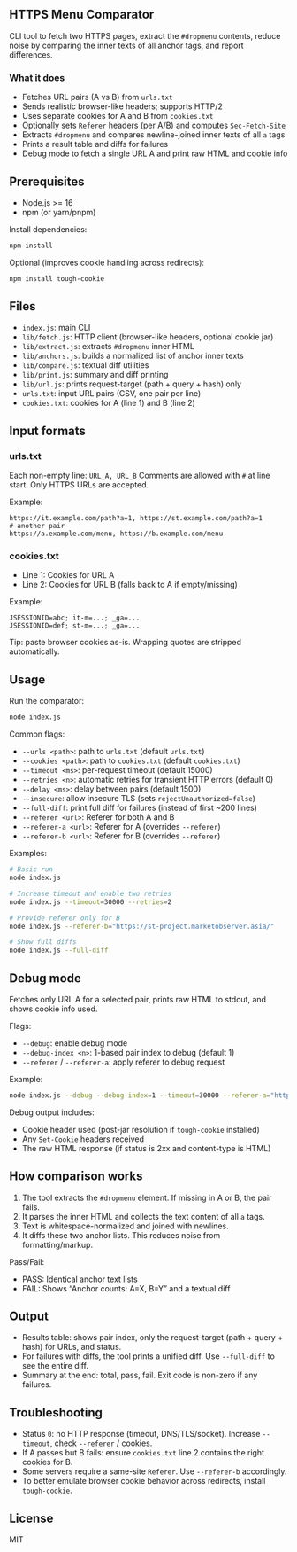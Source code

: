 ## HTTPS Menu Comparator

CLI tool to fetch two HTTPS pages, extract the `#dropmenu` contents, reduce noise by comparing the inner texts of all anchor tags, and report differences.

### What it does
- Fetches URL pairs (A vs B) from `urls.txt`
- Sends realistic browser-like headers; supports HTTP/2
- Uses separate cookies for A and B from `cookies.txt`
- Optionally sets `Referer` headers (per A/B) and computes `Sec-Fetch-Site`
- Extracts `#dropmenu` and compares newline-joined inner texts of all `a` tags
- Prints a result table and diffs for failures
- Debug mode to fetch a single URL A and print raw HTML and cookie info

## Prerequisites
- Node.js >= 16
- npm (or yarn/pnpm)

Install dependencies:
```bash
npm install
```

Optional (improves cookie handling across redirects):
```bash
npm install tough-cookie
```

## Files
- `index.js`: main CLI
- `lib/fetch.js`: HTTP client (browser-like headers, optional cookie jar)
- `lib/extract.js`: extracts `#dropmenu` inner HTML
- `lib/anchors.js`: builds a normalized list of anchor inner texts
- `lib/compare.js`: textual diff utilities
- `lib/print.js`: summary and diff printing
- `lib/url.js`: prints request-target (path + query + hash) only
- `urls.txt`: input URL pairs (CSV, one pair per line)
- `cookies.txt`: cookies for A (line 1) and B (line 2)

## Input formats
### urls.txt
Each non-empty line: `URL_A, URL_B`
Comments are allowed with `#` at line start. Only HTTPS URLs are accepted.

Example:
```text
https://it.example.com/path?a=1, https://st.example.com/path?a=1
# another pair
https://a.example.com/menu, https://b.example.com/menu
```

### cookies.txt
- Line 1: Cookies for URL A
- Line 2: Cookies for URL B (falls back to A if empty/missing)

Example:
```text
JSESSIONID=abc; it-m=...; _ga=...
JSESSIONID=def; st-m=...; _ga=...
```

Tip: paste browser cookies as-is. Wrapping quotes are stripped automatically.

## Usage
Run the comparator:
```bash
node index.js
```

Common flags:
- `--urls <path>`: path to `urls.txt` (default `urls.txt`)
- `--cookies <path>`: path to `cookies.txt` (default `cookies.txt`)
- `--timeout <ms>`: per-request timeout (default 15000)
- `--retries <n>`: automatic retries for transient HTTP errors (default 0)
- `--delay <ms>`: delay between pairs (default 1500)
- `--insecure`: allow insecure TLS (sets `rejectUnauthorized=false`)
- `--full-diff`: print full diff for failures (instead of first ~200 lines)
- `--referer <url>`: Referer for both A and B
- `--referer-a <url>`: Referer for A (overrides `--referer`)
- `--referer-b <url>`: Referer for B (overrides `--referer`)

Examples:
```bash
# Basic run
node index.js

# Increase timeout and enable two retries
node index.js --timeout=30000 --retries=2

# Provide referer only for B
node index.js --referer-b="https://st-project.marketobserver.asia/"

# Show full diffs
node index.js --full-diff
```

## Debug mode
Fetches only URL A for a selected pair, prints raw HTML to stdout, and shows cookie info used.

Flags:
- `--debug`: enable debug mode
- `--debug-index <n>`: 1-based pair index to debug (default 1)
- `--referer` / `--referer-a`: apply referer to debug request

Example:
```bash
node index.js --debug --debug-index=1 --timeout=30000 --referer-a="https://st-project.marketobserver.asia/"
```

Debug output includes:
- Cookie header used (post-jar resolution if `tough-cookie` installed)
- Any `Set-Cookie` headers received
- The raw HTML response (if status is 2xx and content-type is HTML)

## How comparison works
1) The tool extracts the `#dropmenu` element. If missing in A or B, the pair fails.
2) It parses the inner HTML and collects the text content of all `a` tags.
3) Text is whitespace-normalized and joined with newlines.
4) It diffs these two anchor lists. This reduces noise from formatting/markup.

Pass/Fail:
- PASS: Identical anchor text lists
- FAIL: Shows “Anchor counts: A=X, B=Y” and a textual diff

## Output
- Results table: shows pair index, only the request-target (path + query + hash) for URLs, and status.
- For failures with diffs, the tool prints a unified diff. Use `--full-diff` to see the entire diff.
- Summary at the end: total, pass, fail. Exit code is non-zero if any failures.

## Troubleshooting
- Status `0`: no HTTP response (timeout, DNS/TLS/socket). Increase `--timeout`, check `--referer` / cookies.
- If A passes but B fails: ensure `cookies.txt` line 2 contains the right cookies for B.
- Some servers require a same-site `Referer`. Use `--referer-b` accordingly.
- To better emulate browser cookie behavior across redirects, install `tough-cookie`.

## License
MIT


